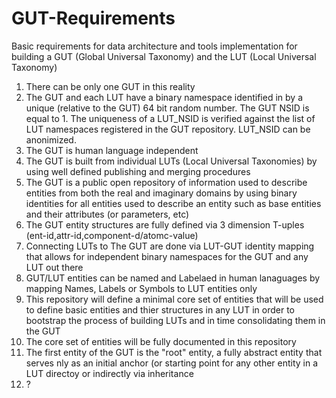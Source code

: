 # GUT-Requirements
Basic requirements for data architecture and tools implementation for building a GUT (Global Universal Taxonomy) and the LUT (Local Universal Taxonomy)

1. There can be only one GUT in this reality
2. The GUT and each LUT have a binary namespace identified in by a unique (relative to the GUT) 64 bit random number. The GUT NSID is equal to 1. The uniqueness of a LUT_NSID is verified against the list of LUT namespaces registered in the GUT repository. LUT_NSID can be anonimized.
3. The GUT is human language independent
4. The GUT is built from individual LUTs (Local Universal Taxonomies) by using well defined publishing and merging procedures
5. The GUT is a public open repository of information used to describe entities from both the real and imaginary domains by using binary identities for all entities used to describe an entity such as base entities and their attributes (or parameters, etc)
6. The GUT entity structures are fully defined via 3 dimension T-uples (ent-id,attr-id,component-d/atomc-value)
7. Connecting LUTs to The GUT are done via LUT-GUT identity mapping that allows for independent binary namespaces for the GUT and any LUT out there
8. GUT/LUT entities can be named and Labelaed in human lanaguages by mapping Names, Labels or Symbols to LUT entities only
9. This repository will define a minimal core set of entities that will be used to define basic entities and thier structures in any LUT in order to bootstrap the process of building LUTs and in time consolidating them in the GUT
10. The core set of entities will be fully documented in this repository
11. The first entity of the GUT is the "root" entity, a fully abstract entity that serves nly as an initial anchor (or starting point for any other entity in a LUT directoy or indirectly via inheritance
12. ?
